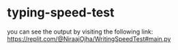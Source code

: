 # typing-speed-test
you can see the output by visiting the following link:
https://replit.com/@NiraajOjha/WritingSpeedTest#main.py
